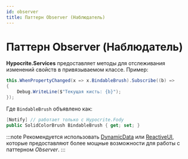 ```yaml
---  
id: observer  
title: Паттерн Observer (Наблюдатель)  
---  
```


# Паттерн Observer (Наблюдатель)  

**Hypocrite.Services** предоставляет методы для отслеживания изменений свойств в привязываемом классе. Пример:  
```csharp  
this.WhenPropertyChanged(x => x.BindableBrush).Subscribe((b) =>  
{  
    Debug.WriteLine($"Текущая кисть: {b}");  
});  
```

Где ```BindableBrush``` объявлено как:
```csharp
[Notify] // работает только с Hypocrite.Fody  
public SolidColorBrush BindableBrush { get; set; }  
```

:::note
Рекомендуется использовать [DynamicData](https://github.com/reactivemarbles/DynamicData) или [ReactiveUI](https://github.com/reactiveui/ReactiveUI), которые предоставляют более мощные возможности для работы с паттерном *Observer*.
:::